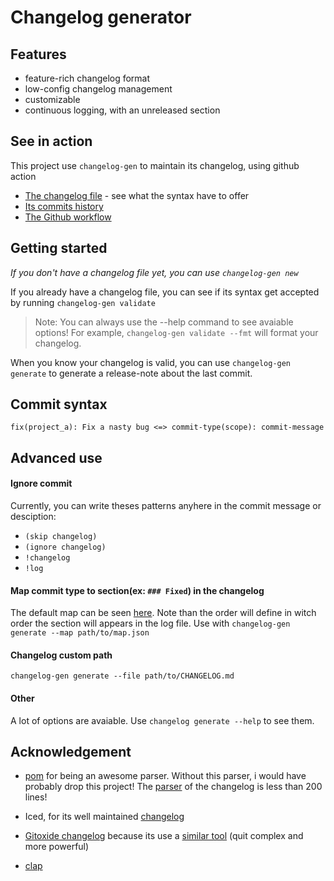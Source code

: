 # Changelog generator

## Features

- feature-rich changelog format
- low-config changelog management
- customizable
- continuous logging, with an unreleased section

## See in action

This project use `changelog-gen` to maintain its changelog, using github action

- [The changelog file](./CHANGELOG.md) - see what the syntax have to offer
- [Its commits history](https://github.com/wiiznokes/changelog-generator/commits/master/CHANGELOG.md)
- [The Github workflow](./example/changelog.yml)

## Getting started

_If you don't have a changelog file yet, you can use `changelog-gen new`_

If you already have a changelog file, you can see if its syntax get accepted by running `changelog-gen validate`

> Note: You can always use the --help command to see avaiable options! For example, `changelog-gen validate --fmt` will format your changelog.

When you know your changelog is valid, you can use `changelog-gen generate` to generate a release-note about the last commit.

## Commit syntax

```
fix(project_a): Fix a nasty bug <=> commit-type(scope): commit-message
```

## Advanced use

#### Ignore commit

Currently, you can write theses patterns anyhere in the commit message or desciption:

- `(skip changelog)`
- `(ignore changelog)`
- `!changelog`
- `!log`

#### Map commit type to section(ex: `### Fixed`) in the changelog

The default map can be seen [here](./config_example/config.json). Note than the order will define in witch order the section will appears in the log file.
Use with `changelog-gen generate --map path/to/map.json`

#### Changelog custom path

`changelog-gen generate --file path/to/CHANGELOG.md`

#### Other

A lot of options are avaiable. Use `changelog generate --help` to see them.

## Acknowledgement

- [pom](https://github.com/J-F-Liu/pom) for being an awesome parser. Without this parser, i would have probably drop this project! The [parser](./changelog_document/src/de.rs) of the changelog is less than 200 lines!

- Iced, for its well maintained [changelog](https://github.com/iced-rs/iced/blob/master/CHANGELOG.md)

- [Gitoxide changelog](https://github.com/Byron/gitoxide/blob/main/CHANGELOG.md) because its use a [similar tool](https://github.com/Byron/cargo-smart-release) (quit complex and more powerful)
- [clap](https://github.com/clap-rs/clap)
